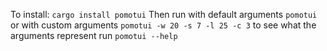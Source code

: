 To install:
`cargo install pomotui`
Then run with default arguments
`pomotui`
or with custom arguments
`pomotui -w 20 -s 7 -l 25 -c 3`
to see what the arguments represent run
`pomotui --help`
